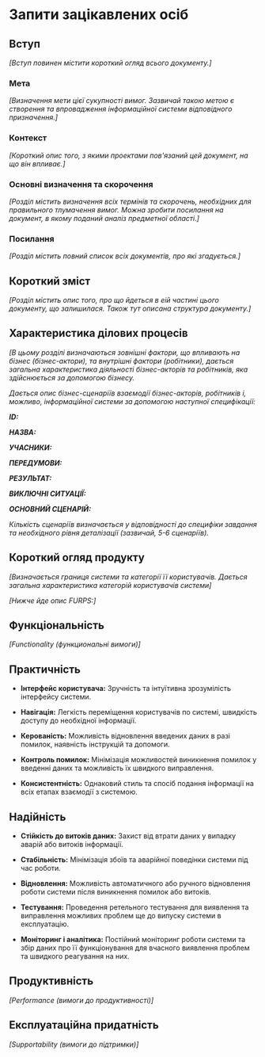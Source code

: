 # Запити зацікавлених осіб

## Вступ

*[Вступ повинен містити короткий огляд всього документу.]*

### Мета 

*[Визначення мети цієї сукупності вимог. Зазвичай такою метою є створення та впровадження 
 інформаційної системи відповідного призначення.]*

### Контекст

*[Короткий опис того, з якими проектами пов'язаний цей документ, на що він впливає.]*


### Основні визначення та скорочення

*[Розділ містить визначення всіх термінів та скорочень, необхідних для правильного
тлумачення вимог. Можна зробити посилання на документ, в якому поданий аналіз предметної області.]*


### Посилання

*[Розділ містить повний список всіх документів, про які згадується.]*


## Короткий зміст

*[Розділ містить опис того, про що йдеться в еій частині цього документу, що залишилася. 
Також тут описана структура документу.]*

## Характеристика ділових процесів

*[В цьому розділі визначаються зовнішні фактори, що впливають на бізнес (бізнес-актори), 
та внутрішні фактори (робітники), дається загальна характеристика діяльності бізнес-акторів 
та робітників, яка здійснюється за допомогою бізнесу.*

*Дається опис бізнес-сценаріїв взаємодії бізнес-акторів, робітників і, можливо, інформаційної системи за допомогою наступної
специфікації:*

   
***ID:***
    
***НАЗВА:***
    
***УЧАСНИКИ:***

***ПЕРЕДУМОВИ:***

***РЕЗУЛЬТАТ:***

***ВИКЛЮЧНІ СИТУАЦІЇ:***

***ОСНОВНИЙ СЦЕНАРІЙ:***

*Кількість сценаріїв визначається у відповідності до специфіки завдання та необхідного 
рівня деталізації (зазвичай, 5-6 сценаріїв).*

## Короткий огляд продукту

*[Визначається границя системи та категорії її користувачів. Дається загальна характеристика категорій користувачів
системи]*

*[Нижче йде опис FURPS:]*


## Функціональність

*[Functionality (функциональні вимоги)]*

## Практичність

- **Інтерфейс користувача:** Зручність та інтуїтивна зрозумілість інтерфейсу системи.


- **Навігація:** Легкість переміщення користувачів по системі, швидкість доступу до необхідної інформації.


- **Керованість:** Можливість відновлення введених даних в разі помилок, наявність інструкцій та допомоги.


- **Контроль помилок:** Мінімізація можливостей виникнення помилок у введенні даних та можливість їх швидкого виправлення.


- **Консистентність:** Однаковий стиль та спосіб подання інформації на всіх етапах взаємодії з системою.

## Надійність

- **Стійкість до витоків даних:** Захист від втрати даних у випадку аварій або витоків інформації.


- **Стабільність:** Мінімізація збоїв та аварійної поведінки системи під час роботи.


- **Відновлення:** Можливість автоматичного або ручного відновлення роботи системи після виникнення помилок або витоків.


- **Тестування:** Проведення ретельного тестування для виявлення та виправлення можливих проблем ще до випуску системи в експлуатацію.


- **Моніторинг і аналітика:** Постійний моніторинг роботи системи та збір даних про її функціонування для вчасного виявлення проблем та швидкого реагування на них.
## Продуктивність

*[Performance (вимоги до продуктивності)]*

## Експлуатаційна придатність

*[Supportability (вимоги до підтримки)]*
